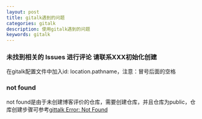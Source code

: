 ```yaml
---
layout: post
title: gitalk遇到的问题
categories: gitalk
description: 使用gitalk遇到的问题
keywords: gitalk
---
```


### 未找到相关的 Issues 进行评论  请联系XXX初始化创建
在gitalk配置文件中加入id: location.pathname，注意：冒号后面的空格

### not found
not found是由于未创建博客评价的仓库，需要创建仓库，并且仓库为public，仓库创建步骤可参考[gittalk Error: Not Found](https://www.ppkanshu.com/index.php/post/4158.html) 
